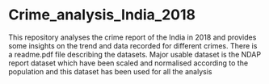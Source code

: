 # Crime_analysis_India_2018
This repository analyses the crime report of the India in 2018 and provides some insights on the trend and data recorded for different crimes.
There is a readme.pdf file describing the datasets.
Major usable dataset is the NDAP report dataset which have been scaled and normalised according to the population and this dataset has been used for all the analysis
